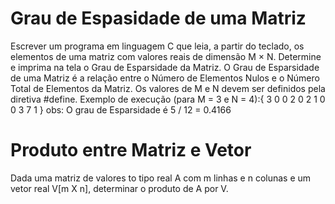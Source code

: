 <h1>Grau de Espasidade de uma Matriz</h1>

Escrever um programa em linguagem C que leia, a partir do teclado, os elementos de uma matriz com valores reais de dimensão M × N. Determine e imprima na tela o Grau de Esparsidade da Matriz. O Grau de Esparsidade de uma Matriz é a relação entre o Número de Elementos Nulos e o Número Total de Elementos da Matriz. Os valores de M e N devem ser definidos pela diretiva #define. Exemplo de execução (para M = 3 e N = 4):{
    3 0 0 2
    0 2 1 0
    0 3 7 1
}
obs: O grau de Esparsidade é 5 / 12 = 0.4166

<h1>Produto entre Matriz e Vetor</h1>

Dada uma matriz de valores to tipo real A com m linhas e n colunas e um vetor real V[m X n], determinar o produto de A por V.